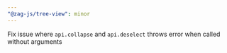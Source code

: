 ```yaml
---
"@zag-js/tree-view": minor
---
```


Fix issue where `api.collapse` and `api.deselect` throws error when called without arguments
